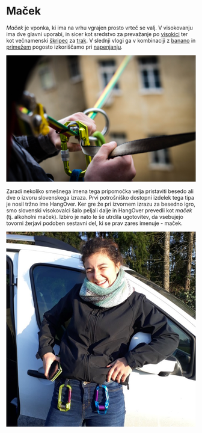# Maček

_Maček_ je vponka, ki ima na vrhu vgrajen prosto vrteč se valj. V visokovanju
ima dve glavni uporabi, in sicer kot sredstvo za prevažanje po
[visokici](/visokica) ter kot večnamenski [škripec](/skripec) za [trak](/trak).
V slednji vlogi ga v kombinaciji z [banano](/banana) in [primežem](/primez)
pogosto izkoriščamo pri [napenjanju](/napenjanje).

![Maček z matico](images/hangover.jpg)

Zaradi nekoliko smešnega imena tega pripomočka velja pristaviti besedo ali dve o
izvoru slovenskega izraza. Prvi potrošniško dostopni izdelek tega tipa je nosil
tržno ime HangOver. Ker gre že pri izvornem izrazu za besedno igro, smo
slovenski visokovalci šalo peljali dalje in HangOver prevedli kot _maček_ (tj.
alkoholni maček). Izbiro je nato le še utrdila ugotovitev, da vsebujejo tovorni
žerjavi podoben sestavni del, ki se prav zares imenuje - maček.

![Lara s svojimi mački](images/lararolex.jpg)
